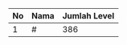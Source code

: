 | No | Nama            | Jumlah Level |
|----|-----------------|--------------|
| 1  | #    |    386        |
